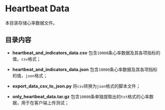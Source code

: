 # Heartbeat Data

本目录存储心率数据文件。

## 目录内容

- **heartbeat_and_indicators_data.csv** 包含`10000`条心率数据及其各项指标的值，`csv`格式；
- **heartbeat_and_indicators_data.json** 包含`10000`条心率数据及其各项指标的值，`json`格式；
- **export_data_csv_to_json.py** 将`csv`转换为`json`格式的脚本文件；

- **only_heartbeat_data.tar.gz** 包含`10000`条单独提取出的`txt`格式的心率数据，用于在客户端上传测试；